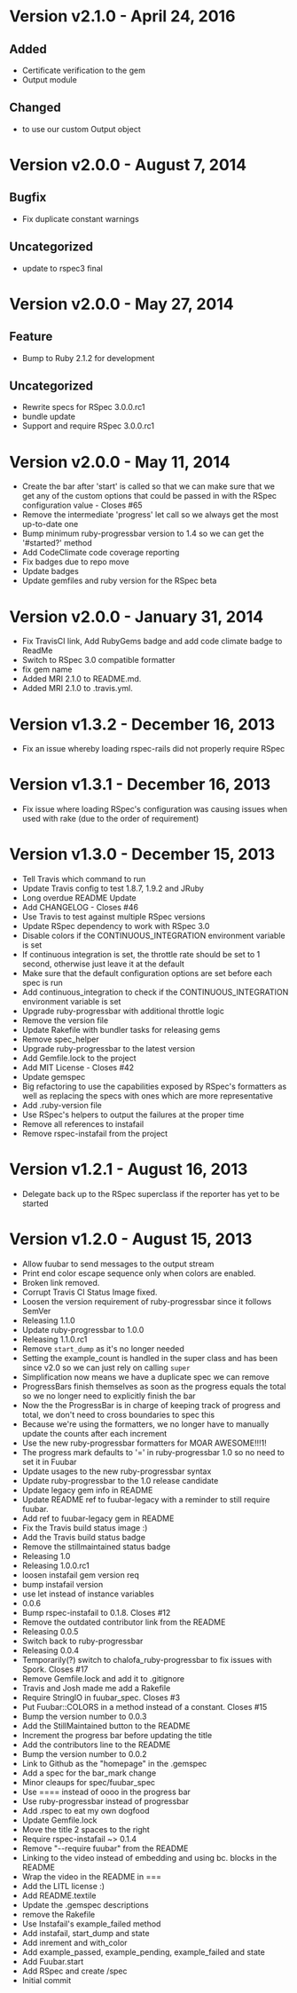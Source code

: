 Version v2.1.0 - April 24, 2016
================================================================================

Added
--------------------------------------------------------------------------------
  * Certificate verification to the gem
  * Output module

Changed
--------------------------------------------------------------------------------
  * to use our custom Output object

Version v2.0.0 - August 7, 2014
================================================================================

Bugfix
--------------------------------------------------------------------------------
  * Fix duplicate constant warnings

Uncategorized
--------------------------------------------------------------------------------
  * update to rspec3 final

Version v2.0.0 - May 27, 2014
================================================================================

Feature
--------------------------------------------------------------------------------
  * Bump to Ruby 2.1.2 for development

Uncategorized
--------------------------------------------------------------------------------
  * Rewrite specs for RSpec 3.0.0.rc1
  * bundle update
  * Support and require RSpec 3.0.0.rc1

Version v2.0.0 - May 11, 2014
================================================================================

  * Create the bar after 'start' is called so that we can make sure that we get
    any of the custom options that could be passed in with the RSpec configuration
    value - Closes #65
  * Remove the intermediate 'progress' let call so we always get the most
    up-to-date one
  * Bump minimum ruby-progressbar version to 1.4 so we can get the '#started?'
    method
  * Add CodeClimate code coverage reporting
  * Fix badges due to repo move
  * Update badges
  * Update gemfiles and ruby version for the RSpec beta

Version v2.0.0 - January 31, 2014
================================================================================

  * Fix TravisCI link, Add RubyGems badge and add code climate badge to ReadMe
  * Switch to RSpec 3.0 compatible formatter
  * fix gem name
  * Added MRI 2.1.0 to README.md.
  * Added MRI 2.1.0 to .travis.yml.

Version v1.3.2 - December 16, 2013
================================================================================

  * Fix an issue whereby loading rspec-rails did not properly require RSpec

Version v1.3.1 - December 16, 2013
================================================================================

  * Fix issue where loading RSpec's configuration was causing issues when used
    with rake (due to the order of requirement)

Version v1.3.0 - December 15, 2013
================================================================================

  * Tell Travis which command to run
  * Update Travis config to test 1.8.7, 1.9.2 and JRuby
  * Long overdue README Update
  * Add CHANGELOG - Closes #46
  * Use Travis to test against multiple RSpec versions
  * Update RSpec dependency to work with RSpec 3.0
  * Disable colors if the CONTINUOUS_INTEGRATION environment variable is set
  * If continuous integration is set, the throttle rate should be set to 1
    second, otherwise just leave it at the default
  * Make sure that the default configuration options are set before each spec is
    run
  * Add continuous_integration to check if the CONTINUOUS_INTEGRATION
    environment variable is set
  * Upgrade ruby-progressbar with additional throttle logic
  * Remove the version file
  * Update Rakefile with bundler tasks for releasing gems
  * Remove spec_helper
  * Upgrade ruby-progressbar to the latest version
  * Add Gemfile.lock to the project
  * Add MIT License - Closes #42
  * Update gemspec
  * Big refactoring to use the capabilities exposed by RSpec's formatters as
    well as replacing the specs with ones which are more representative
  * Add .ruby-version file
  * Use RSpec's helpers to output the failures at the proper time
  * Remove all references to instafail
  * Remove rspec-instafail from the project

Version v1.2.1 - August 16, 2013
================================================================================

  * Delegate back up to the RSpec superclass if the reporter has yet to be
    started

Version v1.2.0 - August 15, 2013
================================================================================

  * Allow fuubar to send messages to the output stream
  * Print end color escape sequence only when colors are enabled.
  * Broken link removed.
  * Corrupt Travis CI Status Image fixed.
  * Loosen the version requirement of ruby-progressbar since it follows SemVer
  * Releasing 1.1.0
  * Update ruby-progressbar to 1.0.0
  * Releasing 1.1.0.rc1
  * Remove `start_dump` as it's no longer needed
  * Setting the example_count is handled in the super class and has been since
    v2.0 so we can just rely on calling `super`
  * Simplification now means we have a duplicate spec we can remove
  * ProgressBars finish themselves as soon as the progress equals the total so
    we no longer need to explicitly finish the bar
  * Now the the ProgressBar is in charge of keeping track of progress and total,
    we don't need to cross boundaries to spec this
  * Because we're using the formatters, we no longer have to manually update the
    counts after each increment
  * Use the new ruby-progressbar formatters for MOAR AWESOME!!!1!
  * The progress mark defaults to '=' in ruby-progressbar 1.0 so no need to set
    it in Fuubar
  * Update usages to the new ruby-progressbar syntax
  * Update ruby-progressbar to the 1.0 release candidate
  * Update legacy gem info in README
  * Update README ref to fuubar-legacy with a reminder to still require fuubar.
  * Add ref to fuubar-legacy gem in README
  * Fix the Travis build status image :)
  * Add the Travis build status badge
  * Remove the stillmaintained status badge
  * Releasing 1.0
  * Releasing 1.0.0.rc1
  * loosen instafail gem version req
  * bump instafail version
  * use let instead of instance variables
  * 0.0.6
  * Bump rspec-instafail to 0.1.8. Closes #12
  * Remove the outdated contributor link from the README
  * Releasing 0.0.5
  * Switch back to ruby-progressbar
  * Releasing 0.0.4
  * Temporarily(?) switch to chalofa_ruby-progressbar to fix issues with Spork.
    Closes #17
  * Remove Gemfile.lock and add it to .gitignore
  * Travis and Josh made me add a Rakefile
  * Require StringIO in fuubar_spec. Closes #3
  * Put Fuubar::COLORS in a method instead of a constant. Closes #15
  * Bump the version number to 0.0.3
  * Add the StillMaintained button to the README
  * Increment the progress bar before updating the title
  * Add the contributors line to the README
  * Bump the version number to 0.0.2
  * Link to Github as the "homepage" in the .gemspec
  * Add a spec for the bar_mark change
  * Minor cleaups for spec/fuubar_spec
  * Use ==== instead of oooo in the progress bar
  * Use ruby-progressbar instead of progressbar
  * Add .rspec to eat my own dogfood
  * Update Gemfile.lock
  * Move the title 2 spaces to the right
  * Require rspec-instafail ~> 0.1.4
  * Remove "--require fuubar" from the README
  * Linking to the video instead of embedding and using bc. blocks in the README
  * Wrap the video in the README in ===
  * Add the LITL license :)
  * Add README.textile
  * Update the .gemspec descriptions
  * remove the Rakefile
  * Use Instafail's example_failed method
  * Add instafail, start_dump and state
  * Add inrement and with_color
  * Add example_passed, example_pending, example_failed and state
  * Add Fuubar.start
  * Add RSpec and create /spec
  * Initial commit

